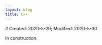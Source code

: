 ```yaml
---
layout: blog
title: C++
---
```

<span class="hidden-text"># Created: 2020-5-29; Modified: 2020-5-30</span>

In construction.
